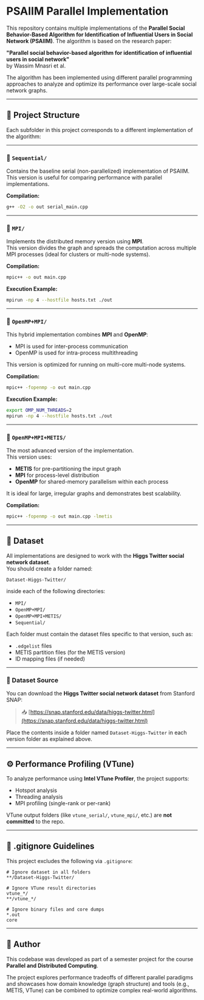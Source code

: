 
# PSAIIM Parallel Implementation

This repository contains multiple implementations of the **Parallel Social Behavior-Based Algorithm for Identification of Influential Users in Social Network (PSAIIM)**. The algorithm is based on the research paper:

**"Parallel social behavior-based algorithm for identification of influential users in social network"**  
by Wassim Mnasri et al.

The algorithm has been implemented using different parallel programming approaches to analyze and optimize its performance over large-scale social network graphs.

---

## 📁 Project Structure

Each subfolder in this project corresponds to a different implementation of the algorithm:

---

### 🔹 `Sequential/`

Contains the baseline serial (non-parallelized) implementation of PSAIIM.  
This version is useful for comparing performance with parallel implementations.

**Compilation:**
```bash
g++ -O2 -o out serial_main.cpp
```

---

### 🔹 `MPI/`

Implements the distributed memory version using **MPI**.  
This version divides the graph and spreads the computation across multiple MPI processes (ideal for clusters or multi-node systems).

**Compilation:**
```bash
mpic++ -o out main.cpp
```

**Execution Example:**
```bash
mpirun -np 4 --hostfile hosts.txt ./out
```

---

### 🔹 `OpenMP+MPI/`

This hybrid implementation combines **MPI** and **OpenMP**:
- MPI is used for inter-process communication
- OpenMP is used for intra-process multithreading

This version is optimized for running on multi-core multi-node systems.

**Compilation:**
```bash
mpic++ -fopenmp -o out main.cpp
```

**Execution Example:**
```bash
export OMP_NUM_THREADS=2
mpirun -np 4 --hostfile hosts.txt ./out
```

---

### 🔹 `OpenMP+MPI+METIS/`

The most advanced version of the implementation.  
This version uses:
- **METIS** for pre-partitioning the input graph
- **MPI** for process-level distribution
- **OpenMP** for shared-memory parallelism within each process

It is ideal for large, irregular graphs and demonstrates best scalability.

**Compilation:**
```bash
mpic++ -fopenmp -o out main.cpp -lmetis
```

---

## 📂 Dataset

All implementations are designed to work with the **Higgs Twitter social network dataset**.  
You should create a folder named:

```
Dataset-Higgs-Twitter/
```

inside each of the following directories:

- `MPI/`
- `OpenMP+MPI/`
- `OpenMP+MPI+METIS/`
- `Sequential/`

Each folder must contain the dataset files specific to that version, such as:
- `.edgelist` files
- METIS partition files (for the METIS version)
- ID mapping files (if needed)

---

### 🔗 Dataset Source

You can download the **Higgs Twitter social network dataset** from Stanford SNAP:

> 📥 [https://snap.stanford.edu/data/higgs-twitter.html](https://snap.stanford.edu/data/higgs-twitter.html)

Place the contents inside a folder named `Dataset-Higgs-Twitter` in each version folder as explained above.

---

## ⚙ Performance Profiling (VTune)

To analyze performance using **Intel VTune Profiler**, the project supports:

- Hotspot analysis
- Threading analysis
- MPI profiling (single-rank or per-rank)

VTune output folders (like `vtune_serial/`, `vtune_mpi/`, etc.) are **not committed** to the repo.

---

## 📄 .gitignore Guidelines

This project excludes the following via `.gitignore`:

```gitignore
# Ignore dataset in all folders
**/Dataset-Higgs-Twitter/

# Ignore VTune result directories
vtune_*/
**/vtune_*/

# Ignore binary files and core dumps
*.out
core
```

---

## 👤 Author

This codebase was developed as part of a semester project for the course **Parallel and Distributed Computing**.

The project explores performance tradeoffs of different parallel paradigms and showcases how domain knowledge (graph structure) and tools (e.g., METIS, VTune) can be combined to optimize complex real-world algorithms.
